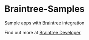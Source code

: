 Braintree-Samples
=============
Sample  apps with [Braintree](https://developers.braintreepayments.com/) integration

Find out more at [Braintree Developer](https://developers.braintreepayments.com/)
